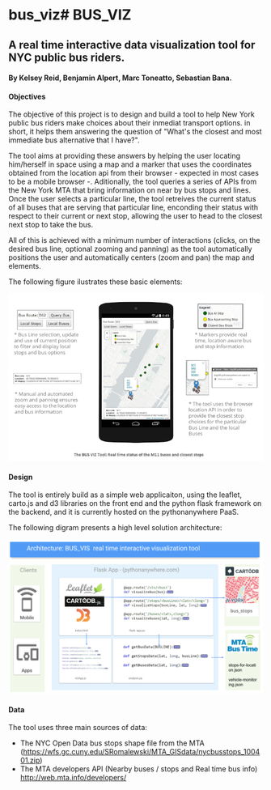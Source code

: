 # bus_viz# BUS_VIZ
## A real time interactive data visualization tool for NYC public bus riders.

#### By Kelsey Reid, Benjamin Alpert, Marc Toneatto, Sebastian Bana.

#### Objectives
The objective of this project is to design and build a tool to help New York public bus riders make choices about their inmediat transport options. in short, it helps them answering the question of "What's the closest and most immediate bus alternative that I have?". 

The tool aims at providing these answers by helping the user locating him/herself in space using a map and a marker that uses the coordinates obtained from the location api from their browser - expected in most cases to be a mobile browser -. Aditionally, the tool queries a series of APIs from the New York MTA that bring information on near by bus stops and lines. Once the user selects a particular line, the tool retreives the current status of all buses that are serving that particular line, enconding their status with respect to their current or next stop, allowing the user to head to the closest next stop to take the bus.

All of this is achieved with a minimum number of interactions (clicks, on the desired bus line, optional zooming and panning) as the tool automatically positions the user and automatically centers (zoom and pan) the map and elements.

The following figure ilustrates these basic elements:

![Image of bus_viz](https://github.com/sbg389/bus_viz/blob/master/bus_viz_small.png?raw=true)

#### Design

The tool is entirely build as a simple web applicaiton, using the leaflet, carto.js and d3 libraries on the front end and the python flask framework on the backend, and it is currently hosted on the pythonanywhere PaaS.

The following digram presents a high level solution architecture:

![Image of bus_viz](https://github.com/sbg389/bus_viz/blob/master/bus_viz_arch.PNG?raw=true)

#### Data

The tool uses three main sources of data:
* The NYC Open Data bus stops shape file from the MTA (https://wfs.gc.cuny.edu/SRomalewski/MTA_GISdata/nycbusstops_100401.zip)
* The MTA developers API (Nearby buses / stops and Real time bus info) http://web.mta.info/developers/

